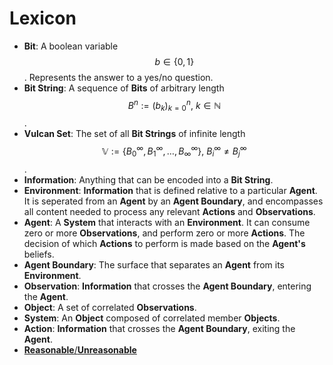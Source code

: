 # Lexicon

* __Bit__: A boolean variable $$ b \in \{ 0, 1 \} $$. Represents the answer to a yes/no question.
* __Bit String__: A sequence of __Bits__ of arbitrary length $$ B^n := (b_k)_{k=0}^n , \  k \in \mathbb{N} $$.
* __Vulcan Set__: The set of all __Bit Strings__ of infinite length $$ \mathbb{V} := \{ B_0^{\infty}, B_1^{\infty}, \dots, B_{\infty}^{\infty} \} , \ B_i^{\infty} \neq B_j^{\infty} $$.
* __Information__: Anything that can be encoded into a __Bit String__.
* __Environment__: __Information__ that is defined relative to a particular __Agent__. It is seperated from an __Agent__ by an __Agent Boundary__, and encompasses all content needed to process any relevant __Actions__ and __Observations__.
* __Agent__: A __System__ that interacts with an __Environment__. It can consume zero or more __Observations__, and perform zero or more __Actions__. The decision of which __Actions__ to perform is made based on the __Agent's__ beliefs.
* __Agent Boundary__: The surface that separates an __Agent__ from its __Environment__.
* __Observation__: __Information__ that crosses the __Agent Boundary__, entering the __Agent__.
* __Object__: A set of correlated __Observations__.
* __System__: An __Object__ composed of correlated member __Objects__.
* __Action__: __Information__ that crosses the __Agent Boundary__, exiting the __Agent__.
* [__Reasonable__/__Unreasonable__](Reasonable.md)
